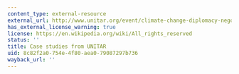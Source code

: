 ```yaml
---
content_type: external-resource
external_url: http://www.unitar.org/event/climate-change-diplomacy-negotiating-effectively-under-unfccc-1
has_external_license_warning: true
license: https://en.wikipedia.org/wiki/All_rights_reserved
status: ''
title: Case studies from UNITAR
uid: 8c82f2a0-754e-4f80-aea0-79087297b736
wayback_url: ''
---
```

